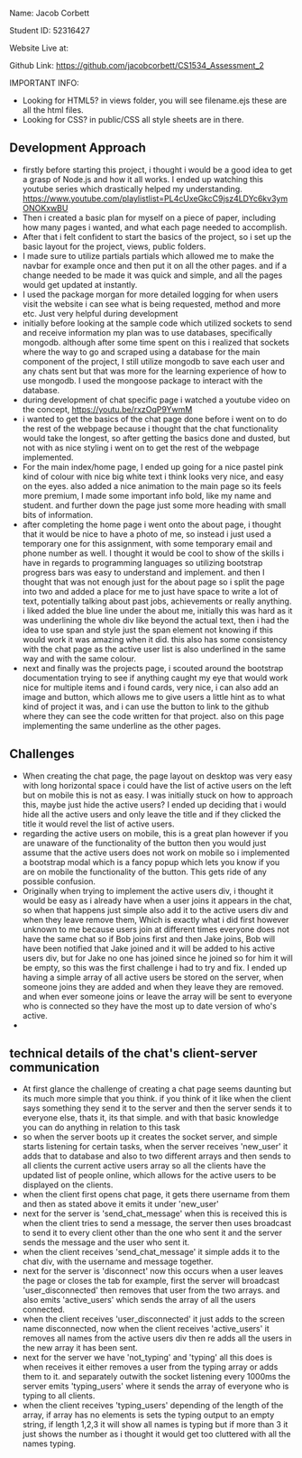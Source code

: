 Name: Jacob Corbett

Student ID: 52316427

Website Live at: 

Github Link: https://github.com/jacobcorbett/CS1534_Assessment_2

IMPORTANT INFO:

- Looking for HTML5? in views folder, you will see filename.ejs these are all the html files.
- Looking for CSS? in public/CSS all style sheets are in there.

## Development Approach

- firstly before starting this project, i thought i would be a good idea to get a grasp of Node.js and how it all works. I ended up watching this youtube series which drastically helped my understanding. https://www.youtube.com/playlistlist=PL4cUxeGkcC9jsz4LDYc6kv3ymONOKxwBU
- Then i created a basic plan for myself on a piece of paper, including how many pages i wanted, and what each page needed to accomplish.
- After that i felt confident to start the basics of the project, so i set up the basic layout for the project, views, public folders.
- I made sure to utilize partials partials which allowed me to make the navbar for example once and then put it on all the other pages. and if a change needed to be made it was quick and simple, and all the pages would get updated at instantly.
- I used the package morgan for more detailed logging for when users visit the website i can see what is being requested, method and more etc. Just very helpful during development
- initially before looking at the sample code which utilized sockets to send and receive information my plan was to use databases, specifically mongodb. although after some time spent on this i realized that sockets where the way to go and scraped using a database for the main component of the project, I still utilize mongodb to save each user and any chats sent but that was more for the learning experience of how to use mongodb. I used the mongoose package to interact with the database.
- during development of chat specific page i watched a youtube video on the concept, https://youtu.be/rxzOqP9YwmM
- i wanted to get the basics of the chat page done before i went on to do the rest of the webpage because i thought that the chat functionality would take the longest, so after getting the basics done and dusted, but not with as nice styling i went on to get the rest of the webpage implemented.
- For the main index/home page, I ended up going for a nice pastel pink kind of colour with nice big white text i think looks very nice, and easy on the eyes. also added a nice animation to the main page so its feels more premium, I made some important info bold, like my name and student. and further down the page just some more heading with small bits of information.
- after completing the home page i went onto the about page, i thought that it would be nice to have a photo of me, so instead i just used a temporary one for this assignment, with some temporary email and phone number as well. I thought it would be cool to show of the skills i have in regards to programming languages so utilizing bootstrap progress bars was easy to understand and implement. and then I thought that was not enough just for the about page so i split the page into two and added a place for me to just have space to write a lot of text, potentially talking about past jobs, achievements or really anything. i liked added the blue line under the about me, initially this was hard as it was underlining the whole div like beyond the actual text, then i had the idea to use span and style just the span element not knowing if this would work it was amazing when it did. this also has some consistency with the chat page as the active user list is also underlined in the same way and with the same colour.
- next and finally was the projects page, i scouted around the bootstrap documentation trying to see if anything caught my eye that would work nice for multiple items and i found cards, very nice, i can also add an image and button, which allows me to give users a little hint as to what kind of project it was, and i can use the button to link to the github where they can see the code written for that project. also on this page implementing the same underline as the other pages.

## Challenges

- When creating the chat page, the page layout on desktop was very easy with long horizontal space i could have the list of active users on the left but on mobile this is not as easy. I was initially stuck on how to approach this, maybe just hide the active users? I ended up deciding that i would hide all the active users and only leave the title and if they clicked the title it would revel the list of active users.
- regarding the active users on mobile, this is a great plan however if you are unaware of the functionality of the button then you would just assume that the active users does not work on mobile so i implemented a bootstrap modal which is a fancy popup which lets you know if you are on mobile the functionality of the button. This gets ride of any possible confusion.
- Originally when trying to implement the active users div, i thought it would be easy as i already have when a user joins it appears in the chat, so when that happens just simple also add it to the active users div and when they leave remove them, Which is exactly what i did first however unknown to me because users join at different times everyone does not have the same chat so if Bob joins first and then Jake joins, Bob will have been notified that Jake joined and it will be added to his active users div, but for Jake no one has joined since he joined so for him it will be empty, so this was the first challenge i had to try and fix. I ended up having a simple array of all active users be stored on the server, when someone joins they are added and when they leave they are removed. and when ever someone joins or leave the array will be sent to everyone who is connected so they have the most up to date version of who's active.
-

## technical details of the chat's client-server communication

- At first glance the challenge of creating a chat page seems daunting but its much more simple that you think. if you think of it like when the client says something they send it to the server and then the server sends it to everyone else, thats it, its that simple. and with that basic knowledge you can do anything in relation to this task
- so when the server boots up it creates the socket server, and simple starts listening for certain tasks, when the server receives 'new_user' it adds that to database and also to two different arrays and then sends to all clients the current active users array so all the clients have the updated list of people online, which allows for the active users to be displayed on the clients.
- when the client first opens chat page, it gets there username from them and then as stated above it emits it under 'new_user'
- next for the server is 'send_chat_message' when this is received this is when the client tries to send a message, the server then uses broadcast to send it to every client other than the one who sent it and the server sends the message and the user who sent it.
- when the client receives 'send_chat_message' it simple adds it to the chat div, with the username and message together.
- next for the server is 'disconnect' now this occurs when a user leaves the page or closes the tab for example, first the server will broadcast 'user_disconnected' then removes that user from the two arrays. and also emits 'active_users' which sends the array of all the users connected.
- when the client receives 'user_disconnected' it just adds to the screen name disconnected, now when the client receives 'active_users' it removes all names from the active users div then re adds all the users in the new array it has been sent.
- next for the server we have 'not_typing' and 'typing' all this does is when receives it either removes a user from the typing array or adds them to it. and separately outwith the socket listening every 1000ms the server emits 'typing_users' where it sends the array of everyone who is typing to all clients.
- when the client receives 'typing_users' depending of the length of the array, if array has no elements is sets the typing output to an empty string, if length 1,2,3 it will show all names is typing but if more than 3 it just shows the number as i thought it would get too cluttered with all the names typing.
